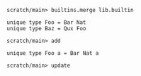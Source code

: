 ``` ucm :hide
scratch/main> builtins.merge lib.builtin
```

``` unison
unique type Foo = Bar Nat
unique type Baz = Qux Foo
```

``` ucm
scratch/main> add
```

``` unison
unique type Foo a = Bar Nat a
```

``` ucm :error
scratch/main> update
```
